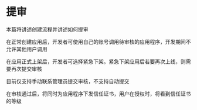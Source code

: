 # 提审

本篇将讲述创建流程并讲述如何提审

在正常创建应用后，开发者可使用自己的账号调用待审核的应用程序，开发期间不允许其他用户调用

在应用正式上架后，开发者可选择紧急下架。紧急下架应用后若要再次上线，则需要再次提交审核

目前仅支持手动联系管理员提交审核，不支持自动提交

在审核通过后，将同时为应用程序下发信任证书，用户在授权时，将看到信任证书的等级